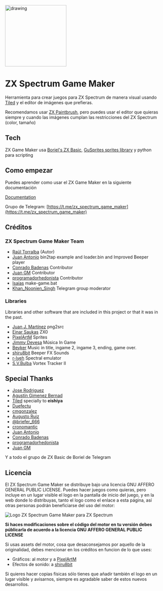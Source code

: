 <img src="https://gm.retrojuegos.org/images/company_logo.png" alt="drawing" width="200" align="center"/>

# ZX Spectrum Game Maker

Herramienta para crear juegos para ZX Spectrum de manera visual usando [Tiled](https://www.mapeditor.org/) y el editor de imágenes que prefieras.

Recomendamos usar [ZX Paintbrush](https://sourcesolutions.itch.io/zx-paintbrush), pero puedes usar el editor que quieras siempre y cuando las imágenes cumplan las restricciones del ZX Spectrum (color, tamaño)

## Tech

ZX Game Maker usa [Boriel's ZX Basic](https://zxbasic.readthedocs.io/en/docs/), [GuSprites sprites library](https://github.com/gusmanb/GuSprites) y python para scripting

## Como empezar

Puedes aprender como usar el ZX Game Maker en la siguiente documentación

[Documentation](https://gm.retrojuegos.org/)

Grupo de Telegram: [https://t.me/zx_spectrum_game_maker](https://t.me/zx_spectrum_game_maker)

## Créditos

### ZX Spectrum Game Maker Team

* [Raül Torralba](https://github.com/rtorralba) (Autor)
* [Juan Antonio](https://x.com/JuanAntonio1072) bin2tap example and loader.bin and Improved Beeper player
* [Conrado Badenas](https://conradobadenas.wordpress.com/) Contributor
* [Juan GM](https://github.com/jgajete) Contributor
* [programadorhedonista](https://github.com/programadorhedonista) Contributor
* [Isaías](https://isaiasdiaz.itch.io/) make-game.bat
* [Khan_Noonien_Singh](https://t.me/zx_spectrum_game_maker) Telegram group moderator

### Libraries
Libraries and other software that are included in this project or that it was in the past.

* [Juan J. Martínez](https://github.com/reidrac) png2src
* [Einar Saukas](https://github.com/einar-saukas) ZX0
* [PixelArtM](https://twitter.com/PixelArtM) Sprites
* [Jimmy Devesa](https://twitter.com/Jimmy_Devesa) Música In Game
* [Beyker](https://elbeyker.blogspot.com/?m=1) Music in title, ingame 2, ingame 3, ending, game over.
* [shiru8bit](http://shiru.untergrund.net) Beeper FX Sounds
* [r-lyeh](https://github.com/r-lyeh) Spectral emulator
* [S.V.Bulba](https://ay.strangled.net/) Vortex Tracker II

## Special Thanks

* [Jose Rodriguez](https://github.com/boriel)
* [Agustín Gimenez Bernad](https://github.com/gusmanb)
* [Tiled](https://www.mapeditor.org/) specially to **eishiya**
* [Duefectu](https://twitter.com/Duefectu)
* [cmgonzalez](https://github.com/cmgonzalez)
* [Augusto Ruiz](https://github.com/AugustoRuiz)
* [@briefer_666](https://briefer.itch.io/)
* [cronomantic](https://github.com/cronomantic)
* [Juan Antonio](https://x.com/JuanAntonio1072)
* [Conrado Badenas](https://conradobadenas.wordpress.com/)
* [programadorhedonista](https://github.com/programadorhedonista)
* [Juan GM](https://github.com/jgajete)

Y a todo el grupo de ZX Basic de Boriel de Telegram

## Licencia

El ZX Spectrum Game Maker se distribuye bajo una licencia GNU AFFERO GENERAL PUBLIC LICENSE. Puedes hacer juegos como quieras, pero incluye en un lugar visible el logo en la pantalla de inicio del juego, y en la web donde lo distribuyas, tanto el logo como el enlace a esta página, así otras personas podrán beneficiarse del uso del motor:

<img src="https://gm.retrojuegos.org/images/logo_spectrum.png" alt="Logo ZX Spectrum Game Maker para ZX Spectrum">

**Si haces modificaciones sobre el código del motor en tu versión debes públicarla de acuerdo a la licencia GNU AFFERO GENERAL PUBLIC LICENSE**

Si usas assets del motor, cosa que desaconsejamos por aquello de la originalidad, debes mencionar en los créditos en funcion de lo que uses:

* Gráficos: al motor y a [PixelArtM](https://twitter.com/PixelArtM)
* Efectos de sonido: a [shiru8bit](http://shiru.untergrund.net)

Si quieres hacer copias físicas sólo tienes que añadir también el logo en un lugar visible y avisarnos, siempre es agradable saber de estos nuevos desarrollos.